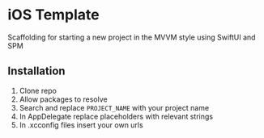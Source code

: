 # iOS Template

Scaffolding for starting a new project in the MVVM style using SwiftUI and SPM

## Installation

1. Clone repo
2. Allow packages to resolve
3. Search and replace `PROJECT_NAME` with your project name
4. In AppDelegate replace placeholders with relevant strings
5. In .xcconfig files insert your own urls
